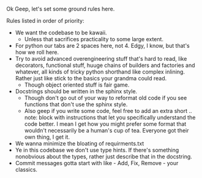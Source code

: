 Ok Geep, let's set some ground rules here.

Rules listed in order of priority:
- We want the codebase to be kawaii. 
  - Unless that sacrifices practicality to some large extent.
- For python our tabs are 2 spaces here, not 4. Edgy, I know, but that's how we roll here.
- Try to avoid advanced overengineering stuff that's hard to read, like decorators, functional stuff, huuge chains of builders and factories and whatever, all kinds of tricky python shorthand like complex inlining. Rather just like stick to the basics your grandma could read.
  - Though object oriented stuff is fair game.
- Docstrings should be written in the sphinx style.
  - Though don't go out of your way to reformat old code if you see functions that don't use the sphinx style.
  - Also geep if you write some code, feel free to add an extra short .. note: block with instructions that let you specifically understand the code better. I mean I get how you might prefer some format that wouldn't necessarily be a human's cup of tea. Everyone got their own thing, I get it.
- We wanna minimize the bloating of requirments.txt
- Ye in this codebase we don't use type hints. If there's something nonobvious about the types, rather just describe that in the docstring.
- Commit messages gotta start with like - Add, Fix, Remove - your classics.